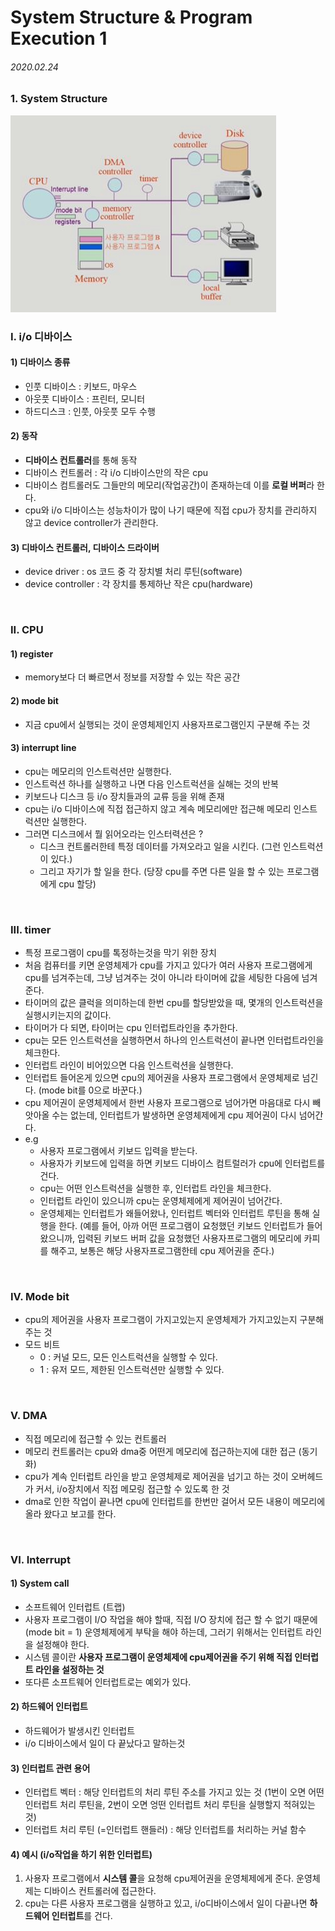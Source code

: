 # System Structure & Program Execution 1

###### 2020.02.24

### 1. System Structure

![컴퓨터 시스템 구조](assets/system-structure-2.jpeg)

### I. i/o 디바이스

#### 1) 디바이스 종류
  - 인풋 디바이스 : 키보드, 마우스
  - 아웃풋 디바이스 : 프린터, 모니터
  - 하드디스크 : 인풋, 아웃풋 모두 수행

#### 2) 동작
  - **디바이스 컨트롤러**를 통해 동작
  - 디바이스 컨트롤러 : 각 i/o 디바이스만의 작은 cpu
  - 디바이스 컴트롤러도 그들만의 메모리(작업공간)이 존재하는데 이를 **로컬 버퍼**라 한다.
  - cpu와 i/o 디바이스는 성능차이가 많이 나기 때문에 직접 cpu가 장치를 관리하지 않고 device controller가 관리한다.

#### 3) 디바이스 컨트롤러, 디바이스 드라이버
 - device driver : os 코드 중 각 장치별 처리 루틴(software)
 - device controller : 각 장치를 통제하난 작은 cpu(hardware)


<br />

### II. CPU

#### 1) register

  - memory보다 더 빠르면서 정보를 저장할 수 있는 작은 공간

#### 2) mode bit

  - 지금 cpu에서 실행되는 것이 운영체제인지 사용자프로그램인지 구분해 주는 것

#### 3) interrupt line

  - cpu는 메모리의 인스트럭션만 실행한다.
  - 인스트럭션 하나를 실행하고 나면 다음 인스트럭션을 실해는 것의 반복
  - 키보드나 디스크 등 i/o 장치들과의 교류 등을 위해 존재
  - cpu는 i/o 디바이스에 직접 접근하지 않고 계속 메모리에만 접근해 메모리 인스트럭션만 실행한다.
  - 그러면 디스크에서 뭘 읽어오라는 인스터력션은 ?
    - 디스크 컨트롤러한테 특정 데이터를 가져오라고 일을 시킨다. (그런 인스트럭션이 있다.)
    - 그리고 자기가 할 일을 한다. (당장 cpu를 주면 다른 일을 할 수 있는 프로그램에게 cpu 할당)


<br />

### III. timer

- 특정 프로그램이 cpu를 톡정하는것을 막기 위한 장치
- 처음 컴퓨터를 키면 운영체제가 cpu를 가지고 있다가 여러 사용자 프로그램에게 cpu를 넘겨주는데, 그냥 넘겨주는 것이 아니라 타이머에 값을 세팅한 다음에 넘겨준다.
- 타이머의 값은 클럭을 의미하는데 한번 cpu를 할당받았을 때, 몇개의 인스트럭션을 실행시키는지의 값이다.
- 타이머가 다 되면, 타이머는 cpu 인터럽트라인을 추가한다.
- cpu는 모든 인스트럭션을 실행하면서 하나의 인스트럭션이 끝나면 인터럽트라인을 체크한다.
- 인터럽트 라인이 비어있으면 다음 인스트럭션을 실행한다.
- 인터럽트 들어온게 있으면 cpu의 제어권을 사용자 프로그램에서 운영체제로 넘긴다. (mode bit를 0으로 바꾼다.)
- cpu 제어권이 운영체제에서 한번 사용자 프로그램으로 넘어가면 마음대로 다시 빼앗아올 수는 없는데, 인터럽트가 발생하면 운영체제에게 cpu 제어권이 다시 넘어간다.
- e.g
  - 사용자 프로그램에서 키보드 입력을 받는다.
  - 사용자가 키보드에 입력을 하면 키보드 디바이스 컴트럴러가 cpu에 인터럽트를 건다.
  - cpu는 어떤 인스트럭션을 실행한 후, 인터럽트 라인을 체크한다.
  - 인터럽트 라인이 있으니까 cpu는 운영체제에게 제어권이 넘어간다.
  - 운영체제는 인터럽트가 왜들어왔나, 인터럽트 벡터와 인터럽트 루틴을 통해 실행을 한다. (예를 들어, 아까 어떤 프로그램이 요청했던 키보드 인터럽트가 들어왔으니까, 입력된 키보드 버퍼 값을 요청했던 사용자프로그램의 메모리에 카피를 해주고, 보통은 해당 사용자프로그램한테 cpu 제어권을 준다.)
  

<br />

### IV. Mode bit

- cpu의 제어권을 사용자 프로그램이 가지고있는지 운영체제가 가지고있는지 구분해 주는 것
- 모드 비트
  - 0 : 커널 모드, 모든 인스트럭션을 실행할 수 있다.
  - 1 : 유저 모드, 제한된 인스트럭션만 실행할 수 있다.



<br />

### V. DMA

- 직접 메모리에 접근할 수 있는 컨트롤러
- 메모리 컨트롤러는 cpu와 dma중 어떤게 메모리에 접근하는지에 대한 접근 (동기화)
- cpu가 계속 인터럽트 라인을 받고 운영체제로 제어권을 넘기고 하는 것이 오버헤드가 커서, i/o장치에서 직접 메모링 접근할 수 있도록 한 것
- dma로 인한 작업이 끝나면 cpu에 인터럽트를 한번만 걸어서 모든 내용이 메모리에 올라 왔다고 보고를 한다.


<br />

### VI. Interrupt

#### 1) System call

- 소프트웨어 인터럽트 (트랩)
- 사용자 프로그램이 I/O 작업을 해야 할때, 직접 I/O 장치에 접근 할 수 없기 때문에 (mode bit = 1) 운영체제에게 부탁을 해야 하는데, 그러기 위해서는 인터럽트 라인을 설정해야 한다.
- 시스템 콜이란 **사용자 프로그램이 운영체제에 cpu제어권을 주기 위해 직접 인터럽트 라인을 설정하는 것**
- 또다른 소프트웨어 인터럽트로는 예외가 있다.

#### 2) 하드웨어 인터럽트

- 하드웨어가 발생시킨 인터럽트
- i/o 디바이스에서 일이 다 끝났다고 말하는것

#### 3) 인터럽트 관련 용어

- 인터럽트 벡터 : 해당 인터럽트의 처리 루틴 주소를 가지고 있는 것 (1번이 오면 어떤 인터럽트 처리 루틴을, 2번이 오면 엉떤 인터럽트 처리 루틴을 실행할지 적혀있는 것)
- 인터럽트 처리 루틴 (=인터럽트 핸들러) : 해당 인터럽트를 처리하는 커널 함수

#### 4) 예시 (i/o작업을 하기 위한 인터럽트)

1. 사용자 프로그램에서 **시스템 콜**을 요청해 cpu제어권을 운영체제에게 준다. 운영체제는 디바이스 컨트롤러에 접근한다.
2. cpu는 다른 사용자 프로그램을 실행하고 있고, i/o디바이스에서 일이 다끝나면 **하드웨어 인터럽트**를 건다.